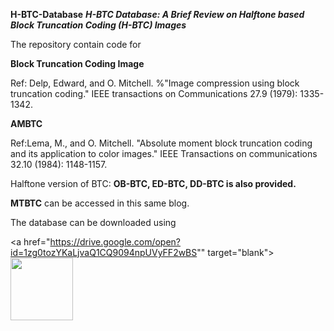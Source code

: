 **H-BTC-Database**
***H-BTC Database: A Brief Review on Halftone based Block Truncation Coding (H-BTC) Images*** 

The repository contain code for 

**Block Truncation Coding Image**

Ref: Delp, Edward, and O. Mitchell.  %"Image compression using block truncation coding." 
IEEE transactions on Communications 27.9 (1979): 1335-1342.


 
**AMBTC**

Ref:Lema, M., and O. Mitchell. "Absolute moment block truncation coding and its application to color images."
IEEE Transactions on communications 32.10 (1984): 1148-1157.


Halftone version of BTC: **OB-BTC, ED-BTC, DD-BTC is also provided.** 


**MTBTC** can be accessed in this same blog. 


The database can be downloaded using 

<a href="https://drive.google.com/open?id=1zg0tozYKaLjvaQ1CQ9094npUVyFF2wBS"" target="blank"> <img src="https://www.google.com/imgres?imgurl=http%3A%2F%2Fgetdrawings.com%2Ffree-icon%2Fblue-download-icon-68.png&imgrefurl=http%3A%2F%2Fgetdrawings.com%2Fblue-download-icon&tbnid=KWUGBUV2KQ5CGM&vet=12ahUKEwjalLi_3MvnAhVTBaYKHbMnDxAQMygcegQIARBd..i&docid=psYXfS7EfHHiDM&w=512&h=512&q=download%20icon%20png&hl=en-GB&ved=2ahUKEwjalLi_3MvnAhVTBaYKHbMnDxAQMygcegQIARBd" width="100" height="100" /> </a>
